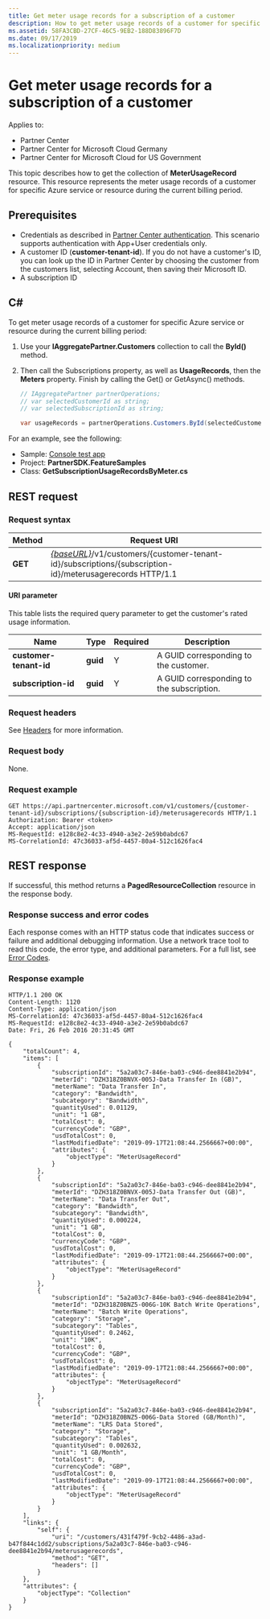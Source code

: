```yaml
---
title: Get meter usage records for a subscription of a customer
description: How to get meter usage records of a customer for specific Azure service or resource during the current billing period.
ms.assetid: 58FA3CBD-27CF-46C5-9EB2-188D83896F7D
ms.date: 09/17/2019
ms.localizationpriority: medium
---
```


# Get meter usage records for a subscription of a customer

Applies to:

- Partner Center
- Partner Center for Microsoft Cloud Germany
- Partner Center for Microsoft Cloud for US Government

This topic describes how to get the collection of **MeterUsageRecord** resource. This resource represents the meter usage records of a customer for specific Azure service or resource during the current billing period.

## Prerequisites

- Credentials as described in [Partner Center authentication](partner-center-authentication.md). This scenario supports authentication with App+User credentials only.
- A customer ID (**customer-tenant-id**). If you do not have a customer's ID, you can look up the ID in Partner Center by choosing the customer from the customers list, selecting Account, then saving their Microsoft ID.
- A subscription ID

## C\#

To get meter usage records of a customer for specific Azure service or resource during the current billing period:

1. Use your **IAggregatePartner.Customers** collection to call the **ById()** method.
2. Then call the Subscriptions property, as well as **UsageRecords**, then the **Meters** property. Finish by calling the Get() or GetAsync() methods.

    ``` csharp
    // IAggregatePartner partnerOperations;
    // var selectedCustomerId as string;
	// var selectedSubscriptionId as string;

    var usageRecords = partnerOperations.Customers.ById(selectedCustomerId).Subscriptions.ById(selectedSubscriptionId).UsageRecords.Meters.Get();
    ```

For an example, see the following:

- Sample: [Console test app](console-test-app.md)
- Project: **PartnerSDK.FeatureSamples**
- Class: **GetSubscriptionUsageRecordsByMeter.cs**

## REST request

### Request syntax

| Method  | Request URI                                                                                                                             |
|---------|-----------------------------------------------------------------------------------------------------------------------------------------|
| **GET** | [*{baseURL}*](partner-center-rest-urls.md)/v1/customers/{customer-tenant-id}/subscriptions/{subscription-id}/meterusagerecords HTTP/1.1 |

#### URI parameter

This table lists the required query parameter to get the customer's rated usage information.

| Name                   | Type     | Required | Description                               |
|------------------------|----------|----------|-------------------------------------------|
| **customer-tenant-id** | **guid** | Y        | A GUID corresponding to the customer.     |
| **subscription-id**    | **guid** | Y        | A GUID corresponding to the subscription. |

### Request headers

See [Headers](headers.md) for more information.

### Request body

None.

### Request example

```http
GET https://api.partnercenter.microsoft.com/v1/customers/{customer-tenant-id}/subscriptions/{subscription-id}/meterusagerecords HTTP/1.1
Authorization: Bearer <token>
Accept: application/json
MS-RequestId: e128c8e2-4c33-4940-a3e2-2e59b0abdc67
MS-CorrelationId: 47c36033-af5d-4457-80a4-512c1626fac4
```

## REST response

If successful, this method returns a **PagedResourceCollection<MeterUsageRecord>** resource in the response body.

### Response success and error codes

Each response comes with an HTTP status code that indicates success or failure and additional debugging information. Use a network trace tool to read this code, the error type, and additional parameters. For a full list, see [Error Codes](error-codes.md).

### Response example

```http
HTTP/1.1 200 OK
Content-Length: 1120
Content-Type: application/json
MS-CorrelationId: 47c36033-af5d-4457-80a4-512c1626fac4
MS-RequestId: e128c8e2-4c33-4940-a3e2-2e59b0abdc67
Date: Fri, 26 Feb 2016 20:31:45 GMT

{
    "totalCount": 4,
    "items": [
        {
            "subscriptionId": "5a2a03c7-846e-ba03-c946-dee8841e2b94",
            "meterId": "DZH318Z0BNVX-005J-Data Transfer In (GB)",
            "meterName": "Data Transfer In",
            "category": "Bandwidth",
            "subcategory": "Bandwidth",
            "quantityUsed": 0.01129,
            "unit": "1 GB",
            "totalCost": 0,
            "currencyCode": "GBP",
            "usdTotalCost": 0,
            "lastModifiedDate": "2019-09-17T21:08:44.2566667+00:00",
            "attributes": {
                "objectType": "MeterUsageRecord"
            }
        },
        {
            "subscriptionId": "5a2a03c7-846e-ba03-c946-dee8841e2b94",
            "meterId": "DZH318Z0BNVX-005J-Data Transfer Out (GB)",
            "meterName": "Data Transfer Out",
            "category": "Bandwidth",
            "subcategory": "Bandwidth",
            "quantityUsed": 0.000224,
            "unit": "1 GB",
            "totalCost": 0,
            "currencyCode": "GBP",
            "usdTotalCost": 0,
            "lastModifiedDate": "2019-09-17T21:08:44.2566667+00:00",
            "attributes": {
                "objectType": "MeterUsageRecord"
            }
        },
        {
            "subscriptionId": "5a2a03c7-846e-ba03-c946-dee8841e2b94",
            "meterId": "DZH318Z0BNZ5-006G-10K Batch Write Operations",
            "meterName": "Batch Write Operations",
            "category": "Storage",
            "subcategory": "Tables",
            "quantityUsed": 0.2462,
            "unit": "10K",
            "totalCost": 0,
            "currencyCode": "GBP",
            "usdTotalCost": 0,
            "lastModifiedDate": "2019-09-17T21:08:44.2566667+00:00",
            "attributes": {
                "objectType": "MeterUsageRecord"
            }
        },
        {
            "subscriptionId": "5a2a03c7-846e-ba03-c946-dee8841e2b94",
            "meterId": "DZH318Z0BNZ5-006G-Data Stored (GB/Month)",
            "meterName": "LRS Data Stored",
            "category": "Storage",
            "subcategory": "Tables",
            "quantityUsed": 0.002632,
            "unit": "1 GB/Month",
            "totalCost": 0,
            "currencyCode": "GBP",
            "usdTotalCost": 0,
            "lastModifiedDate": "2019-09-17T21:08:44.2566667+00:00",
            "attributes": {
                "objectType": "MeterUsageRecord"
            }
        }
    ],
    "links": {
        "self": {
            "uri": "/customers/431f479f-9cb2-4486-a3ad-b47f844c1dd2/subscriptions/5a2a03c7-846e-ba03-c946-dee8841e2b94/meterusagerecords",
            "method": "GET",
            "headers": []
        }
    },
    "attributes": {
        "objectType": "Collection"
    }
}
```
